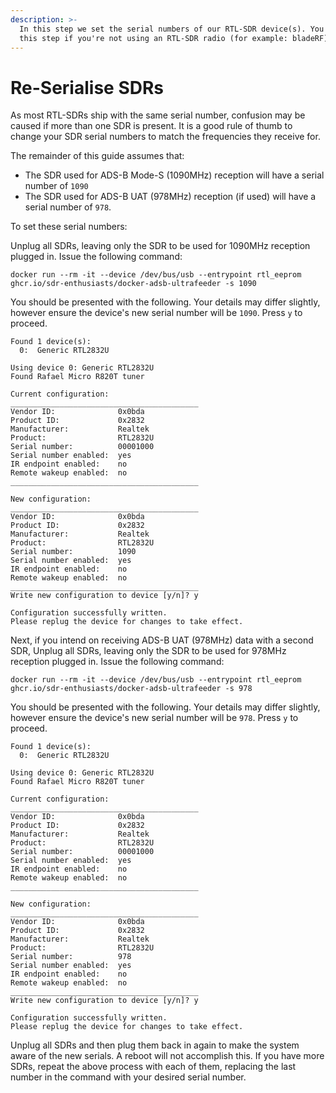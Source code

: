 ```yaml
---
description: >-
  In this step we set the serial numbers of our RTL-SDR device(s). You can skip
  this step if you're not using an RTL-SDR radio (for example: bladeRF).
---
```


# Re-Serialise SDRs

As most RTL-SDRs ship with the same serial number, confusion may be caused if more than one SDR is present. It is a good rule of thumb to change your SDR serial numbers to match the frequencies they receive for.

The remainder of this guide assumes that:

* The SDR used for ADS-B Mode-S \(1090MHz\) reception will have a serial number of `1090`
* The SDR used for ADS-B UAT \(978MHz\) reception \(if used\) will have a serial number of `978`.

To set these serial numbers:

Unplug all SDRs, leaving only the SDR to be used for 1090MHz reception plugged in. Issue the following command:

```shell
docker run --rm -it --device /dev/bus/usb --entrypoint rtl_eeprom ghcr.io/sdr-enthusiasts/docker-adsb-ultrafeeder -s 1090
```

You should be presented with the following. Your details may differ slightly, however ensure the device's new serial number will be `1090`. Press `y` to proceed.

```text
Found 1 device(s):
  0:  Generic RTL2832U

Using device 0: Generic RTL2832U
Found Rafael Micro R820T tuner

Current configuration:
__________________________________________
Vendor ID:              0x0bda
Product ID:             0x2832
Manufacturer:           Realtek
Product:                RTL2832U
Serial number:          00001000
Serial number enabled:  yes
IR endpoint enabled:    no
Remote wakeup enabled:  no
__________________________________________

New configuration:
__________________________________________
Vendor ID:              0x0bda
Product ID:             0x2832
Manufacturer:           Realtek
Product:                RTL2832U
Serial number:          1090
Serial number enabled:  yes
IR endpoint enabled:    no
Remote wakeup enabled:  no
__________________________________________
Write new configuration to device [y/n]? y

Configuration successfully written.
Please replug the device for changes to take effect.
```

Next, if you intend on receiving ADS-B UAT \(978MHz\) data with a second SDR, Unplug all SDRs, leaving only the SDR to be used for 978MHz reception plugged in. Issue the following command:

```shell
docker run --rm -it --device /dev/bus/usb --entrypoint rtl_eeprom ghcr.io/sdr-enthusiasts/docker-adsb-ultrafeeder -s 978
```

You should be presented with the following. Your details may differ slightly, however ensure the device's new serial number will be `978`. Press `y` to proceed.

```text
Found 1 device(s):
  0:  Generic RTL2832U

Using device 0: Generic RTL2832U
Found Rafael Micro R820T tuner

Current configuration:
__________________________________________
Vendor ID:              0x0bda
Product ID:             0x2832
Manufacturer:           Realtek
Product:                RTL2832U
Serial number:          00001000
Serial number enabled:  yes
IR endpoint enabled:    no
Remote wakeup enabled:  no
__________________________________________

New configuration:
__________________________________________
Vendor ID:              0x0bda
Product ID:             0x2832
Manufacturer:           Realtek
Product:                RTL2832U
Serial number:          978
Serial number enabled:  yes
IR endpoint enabled:    no
Remote wakeup enabled:  no
__________________________________________
Write new configuration to device [y/n]? y

Configuration successfully written.
Please replug the device for changes to take effect.
```

Unplug all SDRs and then plug them back in again to make the system aware of the new serials. A reboot will not accomplish this.  If you have more SDRs, repeat the above process with each of them, replacing the last number in the command with your desired serial number.
